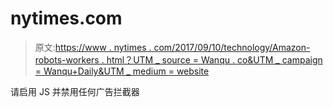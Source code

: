 # nytimes.com

> 原文:[https://www . nytimes . com/2017/09/10/technology/Amazon-robots-workers . html？UTM _ source = Wanqu . co&UTM _ campaign = Wanqu+Daily&UTM _ medium = website](https://www.nytimes.com/2017/09/10/technology/amazon-robots-workers.html?utm_source=wanqu.co&utm_campaign=Wanqu+Daily&utm_medium=website)

请启用 JS 并禁用任何广告拦截器